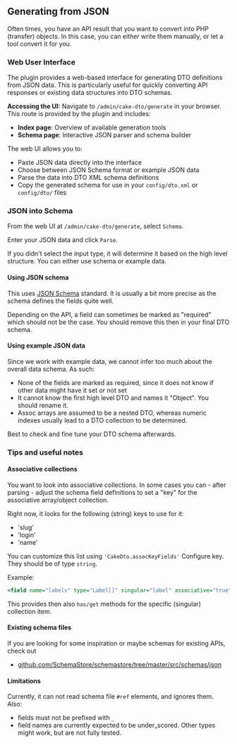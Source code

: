 ## Generating from JSON

Often times, you have an API result that you want to convert into PHP (transfer) objects.
In this case, you can either write them manually, or let a tool convert it for you.

### Web User Interface

The plugin provides a web-based interface for generating DTO definitions from JSON data. This is particularly useful for quickly converting API responses or existing data structures into DTO schemas.

**Accessing the UI:**
Navigate to `/admin/cake-dto/generate` in your browser. This route is provided by the plugin and includes:

- **Index page**: Overview of available generation tools
- **Schema page**: Interactive JSON parser and schema builder

The web UI allows you to:
- Paste JSON data directly into the interface
- Choose between JSON Schema format or example JSON data
- Parse the data into DTO XML schema definitions
- Copy the generated schema for use in your `config/dto.xml` or `config/dto/` files

### JSON into Schema
From the web UI at `/admin/cake-dto/generate`, select `Schema`.

Enter your JSON data and click `Parse`.

If you didn't select the input type, it will determine it based on the high level structure.
You can either use schema or example data.

#### Using JSON schema
This uses [JSON Schema](https://json-schema.org/overview/what-is-jsonschema) standard.
It is usually a bit more precise as the schema defines the fields quite well.

Depending on the API, a field can sometimes be marked as "required" which should not be the case.
You should remove this then in your final DTO schema.

#### Using example JSON data
Since we work with example data, we cannot infer too much about the overall data schema. As such:

- None of the fields are marked as required, since it does not know if other data might have it set or not set
- It cannot know the first high level DTO and names it "Object". You should rename it.
- Assoc arrays are assumed to be a nested DTO, whereas numeric indexes usually lead to a DTO collection to be determined.

Best to check and fine tune your DTO schema afterwards.

### Tips and useful notes

#### Associative collections
You want to look into associative collections. In some cases you can - after parsing -
  adjust the schema field definitions to set a "key" for the associative array/object collection.

Right now, it looks for the following (string) keys to use for it:
- 'slug'
- 'login'
- 'name'

You can customize this list using `'CakeDto.assocKeyFields'` Configure key.
They should be of type `string`.

Example:
```xml
<field name="labels" type="Label[]" singular="label" associative="true" key="name"/>
```
This provides then also `has/get` methods for the specific (singular) collection item.

#### Existing schema files
If you are looking for some inspiration or maybe schemas for existing APIs, check out
- [github.com/SchemaStore/schemastore/tree/master/src/schemas/json](https://github.com/SchemaStore/schemastore/tree/master/src/schemas/json)

#### Limitations

Currently, it can not read schema file `#ref` elements, and ignores them.
Also:
- fields must not be prefixed with `_`
- field names are currently expected to be under_scored. Other types might work, but are not fully tested.
